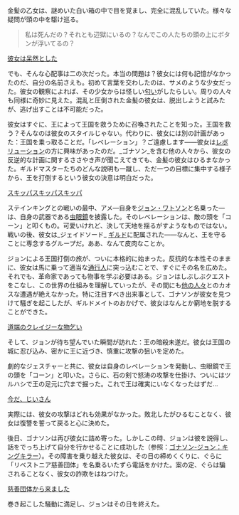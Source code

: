 <!-- title: ジョン・ワトソン -->
<!-- status: 生存 -->

金髪の乙女は、謎めいた白い箱の中で目を覚まし、完全に混乱していた。様々な疑問が頭の中を駆け巡る。

> 私は死んだの？それとも辺獄にいるの？なんでこの人たちの頭の上にボタンが浮いてるの？

[彼女は呆然とした](#embed:https://www.youtube.com/live/hUCfCWOj-1w?feature=shared&t=287)

でも、そんな心配事は二の次だった。本当の問題は？彼女には何も記憶がなかったのだ、自分の名前さえも。初めて言葉を交わしたのは、サメのような少女だった。彼女の観察によれば、その少女からは怪しい[匂い](https://www.youtube.com/live/hUCfCWOj-1w?feature=shared&t=552)がしたらしい。周りの人々も同様に奇妙に見えた。混乱と圧倒された金髪の彼女は、脱出しようと試みたが、逃げ出すことは不可能だった。

彼女はすぐに、王によって王国を救うために召喚されたことを知った。王国を救う？そんなのは彼女のスタイルじゃない。代わりに、彼女には別の計画があった：王国を乗っ取ることだ。「レベレーション」？ご遠慮します――彼女は[レボリューション](https://www.youtube.com/live/hUCfCWOj-1w?feature=shared&t=2486)の方に興味があったのだ。_ゴナソン_を含む他の人々から、彼女の反逆的な計画に関するささやき声が聞こえてきても、金髪の彼女はひるまなかった。ギルドマスターたちのどんな説明も一蹴し、ただ一つの目標に集中する様子から、王を打倒するという彼女の決意は明白だった。

[スキッパスキッパスキッパ](#embed:https://www.youtube.com/live/hUCfCWOj-1w?t=2609)

ステインキングとの戦いの最中、アメ—自身を[ジョン・ワトソン](https://www.youtube.com/live/hUCfCWOj-1w?feature=shared&t=2554)と名乗った—は、自身の武器である[虫眼鏡](https://www.youtube.com/live/hUCfCWOj-1w?feature=shared&t=3055)を披露した。そのレベレーションは、敵の頭を「コーン」と叩くもの。可愛いけれど、決して天地を揺るがすようなものではない。戦いの後、彼女は_ジェイドソード_ [ギルド](https://www.youtube.com/live/hUCfCWOj-1w?feature=shared&t=3328)に配属された――なんと、王を守ることに専念するグループだ。ああ、なんて皮肉なことか。

ジョンによる王国打倒の旅が、ついに本格的に始まった。反抗的な本性そのままに、彼女は馬に乗って適当な[通行人](https://www.youtube.com/live/hUCfCWOj-1w?feature=shared&t=3966)に突っ込むことで、すぐにその名を広めた。それでも、革命家であっても物事を学ぶ必要はある。ジョンはしぶしぶクエストをこなし、この世界の仕組みを理解していったが、その間にも[他の人々](https://www.youtube.com/live/hUCfCWOj-1w?feature=shared&t=5214)とのカオスな遭遇が絶えなかった。特に注目すべき出来事として、ゴナソンが彼女を見つけて騒ぎを起こしたが、ギルドメイトのおかげで、彼女はなんとか窮地を脱することができた。

[道端のクレイジーな物乞い](#embed:https://www.youtube.com/live/hUCfCWOj-1w?feature=shared&t=5893)

そして、ジョンが待ち望んでいた瞬間が訪れた：王の暗殺未遂だ。彼女は王国の城に忍び込み、密かに王に近づき、慎重に攻撃の狙いを定めた。

劇的なジェスチャーと共に、彼女は自身のレベレーションを発動し、虫眼鏡で王の頭を「コーン」と叩いた。さらに、石の剣で怒涛の攻撃を仕掛け、ついにはツルハシで王の足元に穴まで掘った。これで王は確実にいなくなったはずだ…

[今だ、じいさん](#embed:https://www.youtube.com/live/hUCfCWOj-1w?feature=shared&t=6333)

実際には、彼女の攻撃はどれも効果がなかった。敗北したがひるむことなく、彼女は復讐を誓って戻ると心に決めた。

後日、ゴナソンは再び彼女に詰め寄った。しかしこの時、ジョンは彼を説得し、話をでっち上げて自分を行かせることに成功した（参照：[ゴナソン-ジョン：キングキラー](#edge:gigi-ame)）。その障害を乗り越えた彼女は、その日の締めくくりに、ぐらに「リベストニア慈善団体」を名乗るいたずら電話をかけた。案の定、ぐらは騙されることなく、彼女の詐欺をはねつけた。

[慈善団体から来ました](#embed:https://www.youtube.com/live/hUCfCWOj-1w?feature=shared&t=7353)

巻き起こした騒動に満足し、ジョンはその日を終えた。